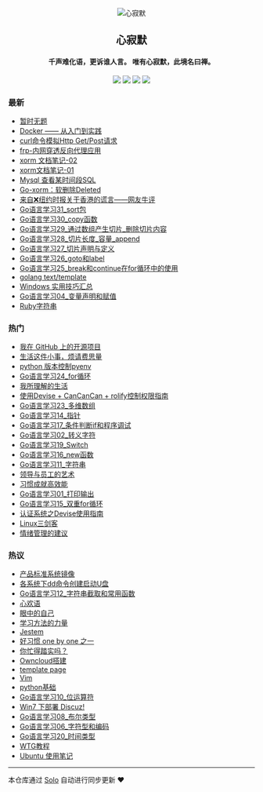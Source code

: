 <p align="center"><img alt="心寂默" src="https://static.b3log.org/images/brand/solo-32.png"></p><h2 align="center">
心寂默
</h2>

<h4 align="center">千声难化语，更诉谁人言。 唯有心寂默，此境名曰禅。</h4>
<p align="center"><a title="心寂默" target="_blank" href="https://github.com/zilvzhong/solo-blog"><img src="https://img.shields.io/github/last-commit/zilvzhong/solo-blog.svg?style=flat-square&color=FF9900"></a>
<a title="GitHub repo size in bytes" target="_blank" href="https://github.com/zilvzhong/solo-blog"><img src="https://img.shields.io/github/repo-size/zilvzhong/solo-blog.svg?style=flat-square"></a>
<a title="Solo Version" target="_blank" href="https://github.com/b3log/solo/releases"><img src="https://img.shields.io/badge/solo-3.6.4-f1e05a.svg?style=flat-square&color=blueviolet"></a>
<a title="Hits" target="_blank" href="https://github.com/b3log/hits"><img src="https://hits.b3log.org/zilvzhong/solo-blog.svg"></a></p>

### 最新

* [暂时无题](https://www.loonghoo.cn/articles/2019/11/08/1573201568375.html)
* [Docker —— 从入门到实践](https://www.loonghoo.cn/articles/2019/11/05/1572954393721.html)
* [curl命令模拟Http Get/Post请求](https://www.loonghoo.cn/articles/2019/10/09/1570626365727.html)
* [frp-内网穿透反向代理应用](https://www.loonghoo.cn/articles/2019/09/25/1569417267545.html)
* [xorm 文档笔记-02](https://www.loonghoo.cn/articles/2019/09/20/1568941537549.html)
* [xorm文档笔记-01](https://www.loonghoo.cn/articles/2019/09/19/1568889223503.html)
* [Mysql 查看某时间段SQL](https://www.loonghoo.cn/articles/2019/09/18/1568809201459.html)
* [Go-xorm：软删除Deleted](https://www.loonghoo.cn/articles/2019/09/17/1568711854996.html)
* [来自❌纽约时报关于香港的谎言——网友牛评](https://www.loonghoo.cn/articles/2019/09/05/1567645591866.html)
* [Go语言学习31_sort包](https://www.loonghoo.cn/articles/2019/09/05/1567642847042.html)
* [Go语言学习30_copy函数](https://www.loonghoo.cn/articles/2019/09/05/1567642792739.html)
* [Go语言学习29_通过数组产生切片_删除切片内容](https://www.loonghoo.cn/articles/2019/09/05/1567642387722.html)
* [Go语言学习28_切片长度_容量_append](https://www.loonghoo.cn/articles/2019/09/05/1567641699001.html)
* [Go语言学习27_切片声明与定义](https://www.loonghoo.cn/articles/2019/09/05/1567641125505.html)
* [Go语言学习26_goto和label](https://www.loonghoo.cn/articles/2019/09/05/1567640707389.html)
* [Go语言学习25_break和continue在for循环中的使用](https://www.loonghoo.cn/articles/2019/09/05/1567640032733.html)
* [golang text/template](https://www.loonghoo.cn/articles/2019/09/03/1567522342307.html)
* [Windows 实用技巧汇总](https://www.loonghoo.cn/articles/2019/08/29/1567051876573.html)
* [Go语言学习04_变量声明和赋值](https://www.loonghoo.cn/articles/2019/08/29/1567051876380.html)
* [Ruby字符串](https://www.loonghoo.cn/articles/2019/08/29/1567051876116.html)

### 热门

* [我在 GitHub 上的开源项目](https://www.loonghoo.cn/my-github-repos)
* [生活这件小事，烦请费思量](https://www.loonghoo.cn/articles/2019/08/29/1567051864164.html)
* [python 版本控制pyenv](https://www.loonghoo.cn/articles/2019/08/29/1567051875681.html)
* [Go语言学习24_for循环](https://www.loonghoo.cn/articles/2019/08/29/1567051875508.html)
* [我所理解的生活](https://www.loonghoo.cn/articles/2019/08/29/1567051865786.html)
* [使用Devise + CanCanCan + rolify控制权限指南](https://www.loonghoo.cn/articles/2019/08/29/1567051866303.html)
* [Go语言学习23_多维数组](https://www.loonghoo.cn/articles/2019/08/29/1567051867274.html)
* [Go语言学习14_指针](https://www.loonghoo.cn/articles/2019/08/29/1567051868465.html)
* [Go语言学习17_条件判断if和程序调试](https://www.loonghoo.cn/articles/2019/08/29/1567051871980.html)
* [Go语言学习02_转义字符](https://www.loonghoo.cn/articles/2019/08/29/1567051872171.html)
* [Go语言学习19_Switch](https://www.loonghoo.cn/articles/2019/08/29/1567051873622.html)
* [Go语言学习16_new函数](https://www.loonghoo.cn/articles/2019/08/29/1567051875210.html)
* [Go语言学习11_字符串](https://www.loonghoo.cn/articles/2019/08/29/1567051861269.html)
* [领导与员工的艺术](https://www.loonghoo.cn/articles/2019/08/29/1567051863401.html)
* [习惯成就高效能](https://www.loonghoo.cn/articles/2019/08/29/1567051864849.html)
* [Go语言学习01_打印输出](https://www.loonghoo.cn/articles/2019/08/29/1567051869716.html)
* [Go语言学习15_双重for循环](https://www.loonghoo.cn/articles/2019/08/29/1567051870772.html)
* [认证系统之Devise使用指南](https://www.loonghoo.cn/articles/2019/08/29/1567051875898.html)
* [Linux三剑客](https://www.loonghoo.cn/articles/2019/08/29/1567051862504.html)
* [情绪管理的建议](https://www.loonghoo.cn/articles/2019/08/29/1567051863675.html)

### 热议

* [产品标准系统镜像](https://www.loonghoo.cn/articles/2019/08/29/1567051862108.html)
* [各系统下dd命令创建启动U盘](https://www.loonghoo.cn/articles/2019/08/29/1567051862825.html)
* [Go语言学习12_字符串截取和常用函数](https://www.loonghoo.cn/articles/2019/08/29/1567051863129.html)
* [心欢语](https://www.loonghoo.cn/articles/2019/08/29/1567051863911.html)
* [眼中的自己](https://www.loonghoo.cn/articles/2019/08/29/1567051864372.html)
* [学习方法的力量](https://www.loonghoo.cn/articles/2019/08/29/1567051864612.html)
* [Jestem](https://www.loonghoo.cn/articles/2019/08/29/1567051865074.html)
* [好习惯 one by one 之一](https://www.loonghoo.cn/articles/2019/08/29/1567051865325.html)
* [你忙得踏实吗？](https://www.loonghoo.cn/articles/2019/08/29/1567051865589.html)
* [Owncloud搭建](https://www.loonghoo.cn/articles/2019/08/29/1567051865992.html)
* [template page](https://www.loonghoo.cn/articles/2019/08/29/1567051866871.html)
* [Vim](https://www.loonghoo.cn/articles/2019/08/29/1567051867510.html)
* [python基础](https://www.loonghoo.cn/articles/2019/08/29/1567051867899.html)
* [Go语言学习10_位运算符](https://www.loonghoo.cn/articles/2019/08/29/1567051868221.html)
* [Win7 下部署 Discuz!](https://www.loonghoo.cn/articles/2019/08/29/1567051868690.html)
* [Go语言学习08_布尔类型](https://www.loonghoo.cn/articles/2019/08/29/1567051869056.html)
* [Go语言学习06_字符型和编码](https://www.loonghoo.cn/articles/2019/08/29/1567051869271.html)
* [Go语言学习20_时间类型](https://www.loonghoo.cn/articles/2019/08/29/1567051869461.html)
* [WTG教程](https://www.loonghoo.cn/articles/2019/08/29/1567051869976.html)
* [Ubuntu 使用笔记](https://www.loonghoo.cn/articles/2019/08/29/1567051870255.html)

---

本仓库通过 [Solo](https://github.com/b3log/solo) 自动进行同步更新 ❤️ 